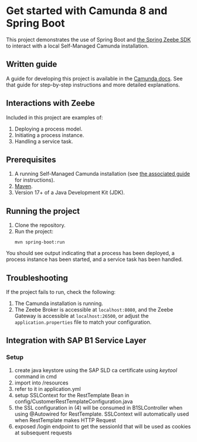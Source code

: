 # Get started with Camunda 8 and Spring Boot

This project demonstrates the use of Spring Boot and [the Spring Zeebe SDK](https://docs.camunda.io/docs/apis-tools/spring-zeebe-sdk/getting-started/#add-the-spring-zeebe-sdk-to-your-project) to interact with a local Self-Managed Camunda installation.

## Written guide

A guide for developing this project is available in the [Camunda docs][the-guide]. See that guide for step-by-step instructions and more detailed explanations.

## Interactions with Zeebe

Included in this project are examples of:

1. Deploying a process model.
2. Initiating a process instance.
3. Handling a service task.

## Prerequisites

1. A running Self-Managed Camunda installation (see [the associated guide][the-guide] for instructions).
2. [Maven](https://maven.apache.org/).
3. Version 17+ of a Java Development Kit (JDK).

## Running the project

1. Clone the repository.
2. Run the project:
   ```shell
   mvn spring-boot:run
   ```

You should see output indicating that a process has been deployed, a process instance has been started, and a service task has been handled.

## Troubleshooting

If the project fails to run, check the following:

1. The Camunda installation is running.
2. The Zeebe Broker is accessible at `localhost:8080`, and the Zeebe Gateway is accessible at `localhost:26500`, or adjust the `application.properties` file to match your configuration.

[the-guide]: https://docs.camunda.io/docs/guides/getting-started-java-spring


## Integration with SAP B1 Service Layer

### Setup
1. create java keystore using the SAP SLD ca certificate using *keytool* command in cmd
2. import into /resources
3. refer to it in application.yml
4. setup SSLContext for the RestTemplate Bean in config/CustomerRestTemplateConfiguration.java
5. the SSL configuration in (4) will be consumed in B1SLController when using @Autowired for RestTemplate. SSLContext will automatically used when RestTemplate makes HTTP Request  
6. exposed /login endpoint to get the sessionId that will be used as cookies at subsequent requests
